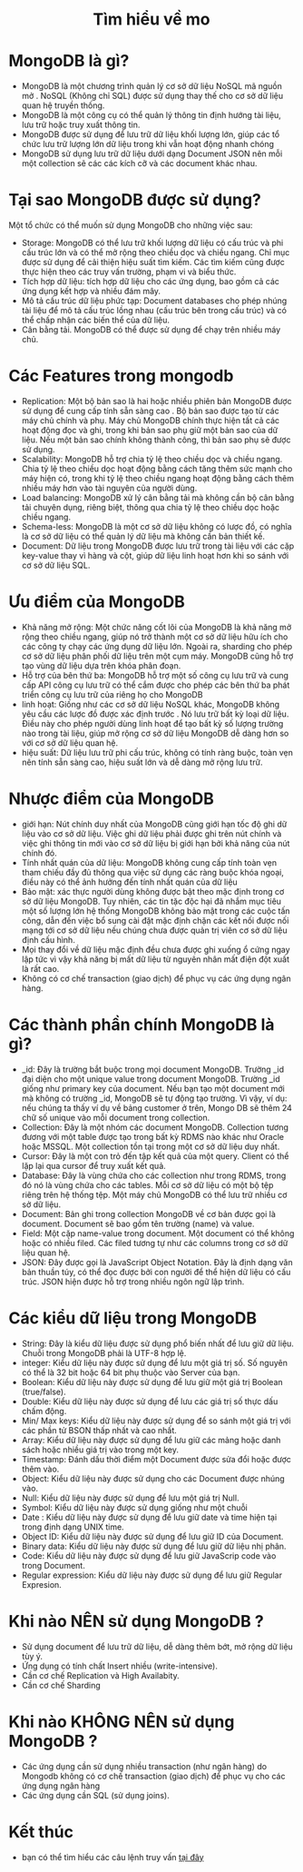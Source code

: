<p align="center">
 <h1 align="center">Tìm hiểu về mo</h1>
</p>

# MongoDB là gì?

- MongoDB là một chương trình quản lý cơ sở dữ liệu NoSQL mã nguồn mở . NoSQL (Không chỉ SQL) được sử dụng thay thế cho cơ sở dữ liệu quan hệ truyền thống.
- MongoDB là một công cụ có thể quản lý thông tin định hướng tài liệu, lưu trữ hoặc truy xuất thông tin.
- MongoDB được sử dụng để lưu trữ dữ liệu khối lượng lớn, giúp các tổ chức lưu trữ lượng lớn dữ liệu trong khi vẫn hoạt động nhanh chóng
-  MongoDB sử dụng lưu trữ dữ liệu dưới dạng Document JSON nên mỗi một collection sẽ các các kích cỡ và các document khác nhau.

# Tại sao MongoDB được sử dụng?

Một tổ chức có thể muốn sử dụng MongoDB cho những việc sau:

- Storage: MongoDB có thể lưu trữ khối lượng dữ liệu có cấu trúc và phi cấu trúc lớn và có thể mở rộng theo chiều dọc và chiều ngang. Chỉ mục được sử dụng để cải thiện hiệu suất tìm kiếm. Các tìm kiếm cũng được thực hiện theo các truy vấn trường, phạm vi và biểu thức.
- Tích hợp dữ liệu: tích hợp dữ liệu cho các ứng dụng, bao gồm cả các ứng dụng kết hợp và nhiều đám mây.
- Mô tả cấu trúc dữ liệu phức tạp: Document databases cho phép nhúng tài liệu để mô tả cấu trúc lồng nhau (cấu trúc bên trong cấu trúc) và có thể chấp nhận các biến thể của dữ liệu.
- Cân bằng tải. MongoDB có thể được sử dụng để chạy trên nhiều máy chủ.

# Các Features  trong mongodb

- Replication:  Một bộ bản sao là hai hoặc nhiều phiên bản MongoDB được sử dụng để cung cấp tính sẵn sàng cao . Bộ bản sao được tạo từ các máy chủ chính và phụ. Máy chủ MongoDB chính thực hiện tất cả các hoạt động đọc và ghi, trong khi bản sao phụ giữ một bản sao của dữ liệu. Nếu một bản sao chính không thành công, thì bản sao phụ sẽ được sử dụng.
- Scalability: MongoDB hỗ trợ chia tỷ lệ theo chiều dọc và chiều ngang. Chia tỷ lệ theo chiều dọc hoạt động bằng cách tăng thêm sức mạnh cho máy hiện có, trong khi tỷ lệ theo chiều ngang hoạt động bằng cách thêm nhiều máy hơn vào tài nguyên của người dùng.
- Load balancing: MongoDB xử lý cân bằng tải mà không cần bộ cân bằng tải chuyên dụng, riêng biệt, thông qua chia tỷ lệ theo chiều dọc hoặc chiều ngang.
- Schema-less: MongoDB là một cơ sở dữ liệu không có lược đồ, có nghĩa là cơ sở dữ liệu có thể quản lý dữ liệu mà không cần bản thiết kế.
- Document: Dữ liệu trong MongoDB được lưu trữ trong tài liệu với các cặp key-value  thay vì hàng và cột, giúp dữ liệu linh hoạt hơn khi so sánh với cơ sở dữ liệu SQL.

# Ưu điểm của MongoDB

- Khả năng mở rộng: Một chức năng cốt lõi của MongoDB là khả năng mở rộng theo chiều ngang, giúp nó trở thành một cơ sở dữ liệu hữu ích cho các công ty chạy các ứng dụng dữ liệu lớn. Ngoài ra, sharding cho phép cơ sở dữ liệu phân phối dữ liệu trên một cụm máy. MongoDB cũng hỗ trợ tạo vùng dữ liệu dựa trên khóa phân đoạn.
- Hỗ trợ của bên thứ ba: MongoDB hỗ trợ một số công cụ lưu trữ và cung cấp API công cụ lưu trữ có thể cắm được cho phép các bên thứ ba phát triển công cụ lưu trữ của riêng họ cho MongoDB
- linh hoạt: Giống như các cơ sở dữ liệu NoSQL khác, MongoDB không yêu cầu các lược đồ được xác định trước . Nó lưu trữ bất kỳ loại dữ liệu. Điều này cho phép người dùng linh hoạt để tạo bất kỳ số lượng trường nào trong tài liệu, giúp mở rộng cơ sở dữ liệu MongoDB dễ dàng hơn so với cơ sở dữ liệu quan hệ.
- hiệu suất: Dữ liệu lưu trữ phi cấu trúc, không có tính ràng buộc, toàn vẹn nên tính sẵn sàng cao, hiệu suất lớn và dễ dàng mở rộng lưu trữ.

# Nhược điểm của MongoDB
-  giới hạn:  Nút chính duy nhất của MongoDB cũng giới hạn tốc độ ghi dữ liệu vào cơ sở dữ liệu. Việc ghi dữ liệu phải được ghi trên nút chính và việc ghi thông tin mới vào cơ sở dữ liệu bị giới hạn bởi khả năng của nút chính đó.
-  Tính nhất quán của dữ liệu: MongoDB không cung cấp tính toàn vẹn tham chiếu đầy đủ thông qua việc sử dụng các ràng buộc khóa ngoại, điều này có thể ảnh hưởng đến tính nhất quán của dữ liệu
-  Bảo mật:  xác thực người dùng không được bật theo mặc định trong cơ sở dữ liệu MongoDB. Tuy nhiên, các tin tặc độc hại đã nhắm mục tiêu một số lượng lớn hệ thống MongoDB không bảo mật trong các cuộc tấn công, dẫn đến việc bổ sung cài đặt mặc định chặn các kết nối được nối mạng tới cơ sở dữ liệu nếu chúng chưa được quản trị viên cơ sở dữ liệu định cấu hình.
-  Mọi thay đổi về dữ liệu mặc định đều chưa được ghi xuống ổ cứng ngay lập tức vì vậy khả năng bị mất dữ liệu từ nguyên nhân mất điện đột xuất là rất cao.
- Không có cơ chế transaction (giao dịch) để phục vụ các ứng dụng ngân hàng.

# Các thành phần chính MongoDB là gì?

- _id: Đây là trường bắt buộc trong mọi document MongoDB. Trường _id đại diện cho một unique value trong document MongoDB. Trường _id giống như primary key của document. Nếu bạn tạo một document mới mà không có trường _id, MongoDB sẽ tự động tạo trường. Vì vậy, ví dụ: nếu chúng ta thấy ví dụ về bảng customer ở trên, Mongo DB sẽ thêm 24 chữ số unique vào mỗi document trong collection.
- Collection: Đây là một nhóm các document MongoDB. Collection tương đương với một table được tạo trong bất kỳ RDMS nào khác như Oracle hoặc MSSQL. Một collection tồn tại trong một cơ sở dữ liệu duy nhất.
- Cursor: Đây là một con trỏ đến tập kết quả của một query. Client có thể lặp lại qua cursor để truy xuất kết quả.
- Database: Đây là vùng chứa cho các collection như trong RDMS, trong đó nó là vùng chứa cho các tables. Mỗi cơ sở dữ liệu có một bộ tệp riêng trên hệ thống tệp. Một máy chủ MongoDB có thể lưu trữ nhiều cơ sở dữ liệu.
- Document: Bản ghi trong collection MongoDB về cơ bản được gọi là document. Document sẽ bao gồm tên trường (name) và value.
- Field: Một cặp name-value trong document. Một document có thể không hoặc có nhiều filed. Các filed tương tự như các columns trong cơ sở dữ liệu quan hệ.
- JSON: Đây được gọi là JavaScript Object Notation. Đây là định dạng văn bản thuần túy, có thể đọc được bởi con người để thể hiện dữ liệu có cấu trúc. JSON hiện được hỗ trợ trong nhiều ngôn ngữ lập trình.

# Các kiểu dữ liệu trong MongoDB

- String: Đây là kiểu dữ liệu được sử dụng phổ biến nhất để lưu giữ dữ liệu. Chuỗi trong MongoDB phải là UTF-8 hợp lệ.
- integer: Kiểu dữ liệu này được sử dụng để lưu một giá trị số. Số nguyên có thể là 32 bit hoặc 64 bit phụ thuộc vào Server của bạn.
- Boolean: Kiểu dữ liệu này được sử dụng để lưu giữ một giá trị Boolean (true/false).
- Double: Kiểu dữ liệu này được sử dụng để lưu các giá trị số thực dấu chấm động.
- Min/ Max keys: Kiểu dữ liệu này được sử dụng để so sánh một giá trị với các phần tử BSON thấp nhất và cao nhất.
- Array: Kiểu dữ liệu này được sử dụng để lưu giữ các mảng hoặc danh sách hoặc nhiều giá trị vào trong một key.
- Timestamp: Đánh dấu thời điểm một Document được sửa đổi hoặc được thêm vào.
- Object: Kiểu dữ liệu này được sử dụng cho các Document được nhúng vào.
- Null: Kiểu dữ liệu này được sử dụng để lưu một giá trị Null.
- Symbol: Kiểu dữ liệu này được sử dụng giống như một chuỗi
- Date : Kiểu dữ liệu này được sử dụng để lưu giữ date và time hiện tại trong định dạng UNIX time.
- Object ID: Kiểu dữ liệu này được sử dụng để lưu giữ ID của Document.
- Binary data: Kiểu dữ liệu này được sử dụng để lưu giữ dữ liệu nhị phân.
- Code: Kiểu dữ liệu này được sử dụng để lưu giữ JavaScrip code vào trong Document.
- Regular expression: Kiểu dữ liệu này được sử dụng để lưu giữ Regular Expresion.

# Khi nào NÊN sử dụng MongoDB ?
- Sử dụng document để lưu trữ dữ liệu, dễ dàng thêm bớt, mở rộng dữ liệu tùy ý.
- Ứng dụng có tính chất Insert nhiều (write-intensive).
- Cần cơ chế Replication và High Availabity.
- Cần cơ chế Sharding

# Khi nào KHÔNG NÊN sử dụng MongoDB ?
- Các ứng dụng cần sử dụng nhiều transaction (như ngân hàng) do Mongodb không có cơ chế transaction (giao dịch) để phục vụ cho các ứng dụng ngân hàng
- Các ứng dụng cần SQL (sử dụng joins).

# Kết thúc
- bạn có thể tìm hiểu các câu lệnh truy vấn [tại đây](https://www.mongodb.com/docs/manual/tutorial/query-embedded-documents/)

